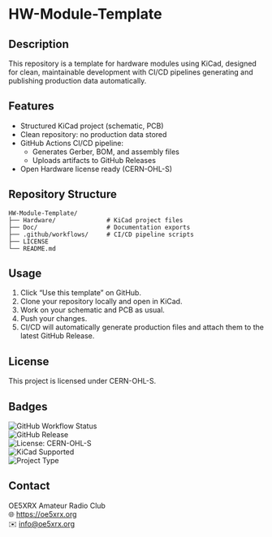 # HW-Module-Template

## Description

This repository is a template for hardware modules using KiCad, designed for clean, maintainable development with CI/CD pipelines generating and publishing production data automatically.

## Features
* Structured KiCad project (schematic, PCB)
* Clean repository: no production data stored
* GitHub Actions CI/CD pipeline:
  * Generates Gerber, BOM, and assembly files
  * Uploads artifacts to GitHub Releases
* Open Hardware license ready (CERN-OHL-S)

## Repository Structure

```
HW-Module-Template/
├── Hardware/              # KiCad project files
├── Doc/                   # Documentation exports
├── .github/workflows/     # CI/CD pipeline scripts
├── LICENSE
└── README.md
```

## Usage
1. Click “Use this template” on GitHub.
2. Clone your repository locally and open in KiCad.
3. Work on your schematic and PCB as usual.
4. Push your changes.
5. CI/CD will automatically generate production files and attach them to the latest GitHub Release.

## License

This project is licensed under CERN-OHL-S.

## Badges

![GitHub Workflow Status](https://img.shields.io/github/actions/workflow/status/OE5XRX/<your-repo>/kicad-ci.yml?branch=main)<br>
![GitHub Release](https://img.shields.io/github/v/release/OE5XRX/<your-repo>)<br>
![License: CERN-OHL-S](https://img.shields.io/badge/license-CERN--OHL--S-blue)<br>
![KiCad Supported](https://img.shields.io/badge/KiCad-supported-blue)<br>
![Project Type](https://img.shields.io/badge/type-hardware-red)<br>

## Contact

OE5XRX Amateur Radio Club<br>
🌐 https://oe5xrx.org<br>
✉️ info@oe5xrx.org<br>
